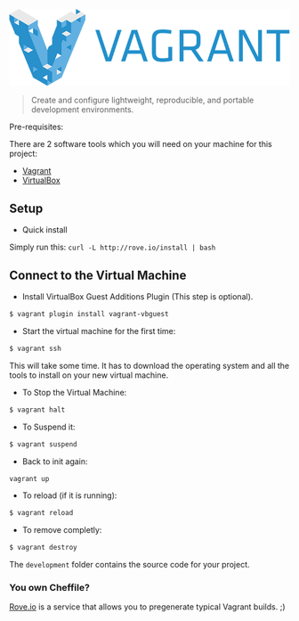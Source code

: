 ![Vagrant Logo](logo_vagrant.png)

>Create and configure lightweight, reproducible, and portable development environments.

Pre-requisites:

There are 2 software tools which you will need on your machine for this project:

* [Vagrant](http://www.vagrantup.com/downloads.html)
* [VirtualBox](https://www.virtualbox.org/wiki/Downloads)

## Setup

* Quick install

Simply run this: ```curl -L http://rove.io/install | bash```

## Connect to the Virtual Machine

* Install VirtualBox Guest Additions Plugin (This step is optional).

```bash
$ vagrant plugin install vagrant-vbguest
```

* Start the virtual machine for the first time:

```bash
$ vagrant ssh
```
This will take some time. It has to download the operating system and all the tools to install on your new virtual machine.

* To Stop the Virtual Machine:

```bash
$ vagrant halt
```
* To Suspend it:

```bash
$ vagrant suspend
```

* Back to init again:

```bash
vagrant up
```
* To reload (if it is running):

```bash
$ vagrant reload
```

* To remove completly:

```bash
$ vagrant destroy
```

The ```development``` folder contains the source code for your project.

### You own Cheffile?

[Rove.io](http://rove.io/) is a service that allows you to pregenerate typical Vagrant builds. ;)